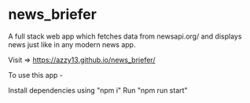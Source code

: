 # news_briefer

A full stack web app which fetches data from newsapi.org/ and displays news just like in any modern news app.

Visit => https://azzy13.github.io/news_briefer/

To use this app -

Install dependencies using "npm i"
Run "npm run start"
